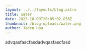 ```yaml
---
layout: ../../layouts/blog.astro
title: water
date: 2022-10-09T20:05:02.856Z
thumbnail: /blog-uploads/water.png
author: Jaden Hou
---
```

a﻿dvqasfascfasda﻿dvqasfascfasd